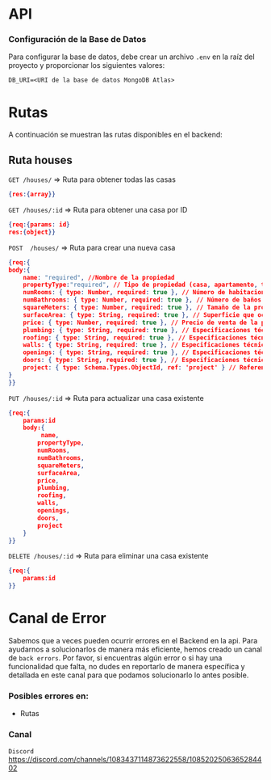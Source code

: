 # API 

### Configuración de la Base de Datos

Para configurar la base de datos, debe crear un archivo `.env` en la raíz del proyecto y proporcionar los siguientes valores:

```env
DB_URI=<URI de la base de datos MongoDB Atlas>

```
# Rutas
A continuación se muestran las rutas disponibles en el backend:

## Ruta houses

`GET /houses/` => Ruta para obtener todas las casas <br>
```json
{res:{array}}
```
`GET /houses/:id` => Ruta para obtener una casa por ID <br>
```json
{req:{params: id}
res:{object}}
```

`POST  /houses/` =>  Ruta para crear una nueva casa <br>
```json
{req:{
body:{
    name: "required", //Nombre de la propiedad
    propertyType:"required", // Tipo de propiedad (casa, apartamento, terreno, etc.)
    numRooms: { type: Number, required: true }, // Número de habitaciones
    numBathrooms: { type: Number, required: true }, // Número de baños
    squareMeters: { type: Number, required: true }, // Tamaño de la propiedad en metros cuadrados
    surfaceArea: { type: String, required: true }, // Superficie que ocupa la propiedad
    price: { type: Number, required: true }, // Precio de venta de la propiedad
    plumbing: { type: String, required: true }, // Especificaciones técnicas de las cañerías
    roofing: { type: String, required: true }, // Especificaciones técnicas del techo
    walls: { type: String, required: true }, // Especificaciones técnicas de las paredes
    openings: { type: String, required: true }, // Especificaciones técnicas de las aberturas
    doors: { type: String, required: true }, // Especificaciones técnicas de las puertas
    project: { type: Schema.Types.ObjectId, ref: 'project' } // Referencia al proyecto al que pertenece la propiedad
}
}}
```
`PUT /houses/:id` => Ruta para actualizar 
una casa existente <br>

```json
{req:{
    params:id
    body:{
         name,
        propertyType,
        numRooms,
        numBathrooms,
        squareMeters,
        surfaceArea,
        price,
        plumbing,
        roofing,
        walls,
        openings,
        doors,
        project
    }
}}
```

`DELETE /houses/:id` => Ruta para eliminar una casa existente <br>
```json
{req:{
    params:id
}}


```

# Canal de Error

 Sabemos que a veces pueden ocurrir errores en el Backend en la api. Para ayudarnos a solucionarlos de manera más eficiente, hemos creado un canal de `back errors`. Por favor, si encuentras algún error o si hay una funcionalidad que falta, no dudes en reportarlo de manera específica y detallada en este canal para que podamos solucionarlo lo antes posible.

 ### Posibles errores en:

 - Rutas
 

### Canal

`Discord` https://discord.com/channels/1083437114873622558/1085202506365284402

